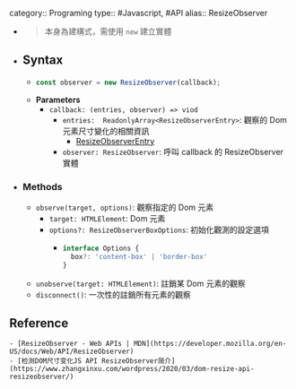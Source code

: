 category:: Programing
type:: #Javascript, #API
alias:: ResizeObserver

- > 本身為建構式，需使用 `new` 建立實體
- ## Syntax
	- ```javascript
	  const observer = new ResizeObserver(callback);
	  ```
	- **Parameters**
		- `callback: (entries, observer) => viod`
			- `entries:  ReadonlyArray<ResizeObserverEntry>`: 觀察的 Dom 元素尺寸變化的相關資訊
				- [ResizeObserverEntry](https://developer.mozilla.org/en-US/docs/Web/API/ResizeObserverEntry)
			- `observer: ResizeObserver`: 呼叫 callback 的 ResizeObserver 實體
- ### Methods
	- `observe(target, options)`: 觀察指定的 Dom 元素
		- `target: HTMLElement`: Dom 元素
		- `options?: ResizeObserverBoxOptions`: 初始化觀測的設定選項
			- ```typescript
			  interface Options {
			    box?: 'content-box' | 'border-box'
			  }
			  ```
	- `unobserve(target: HTMLElement)`: 註銷某 Dom 元素的觀察
	- `disconnect()`: 一次性的註銷所有元素的觀察
## Reference
	- [ResizeObserver - Web APIs | MDN](https://developer.mozilla.org/en-US/docs/Web/API/ResizeObserver)
	- [检测DOM尺寸变化JS API ResizeObserver简介](https://www.zhangxinxu.com/wordpress/2020/03/dom-resize-api-resizeobserver/)
